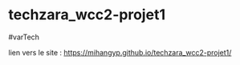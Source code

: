 # techzara_wcc2-projet1
#varTech

lien vers le site : https://mihangyp.github.io/techzara_wcc2-projet1/
